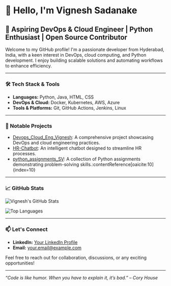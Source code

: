 # 👋 Hello, I'm Vignesh Sadanake

## 🚀 Aspiring DevOps & Cloud Engineer | Python Enthusiast | Open Source Contributor

Welcome to my GitHub profile! I'm a passionate developer from Hyderabad, India, with a keen interest in DevOps, cloud computing, and Python development. I enjoy building scalable solutions and automating workflows to enhance efficiency.

---

### 🛠️ Tech Stack & Tools

- **Languages:** Python, Java, HTML, CSS
- **DevOps & Cloud:** Docker, Kubernetes, AWS, Azure
- **Tools & Platforms:** Git, GitHub Actions, Jenkins, Linux

---

### 📂 Notable Projects

- [Devops_Cloud_Eng_Vignesh](https://github.com/Sadanki/Devops_Cloud_Eng_Vignesh): A comprehensive project showcasing DevOps and cloud engineering practices.
- [HR-Chatbot](https://github.com/Sadanki/HR-Chatbot): An intelligent chatbot designed to streamline HR processes.
- [python_assignments_SV](https://github.com/Sadanki/python_assignments_SV): A collection of Python assignments demonstrating problem-solving skills.:contentReference[oaicite:10]{index=10}

---

### 📈 GitHub Stats

![Vignesh's GitHub Stats](https://github-readme-stats.vercel.app/api?username=Sadanki&show_icons=true&theme=radical)

![Top Languages](https://github-readme-stats.vercel.app/api/top-langs/?username=Sadanki&layout=compact&theme=radical)

---

### 📫 Let's Connect

- **LinkedIn:** [Your LinkedIn Profile](#)  
- **Email:** [your.email@example.com](mailto:your.email@example.com)

Feel free to reach out for collaboration, discussions, or any exciting opportunities!

---

*“Code is like humor. When you have to explain it, it’s bad.” – Cory House*
